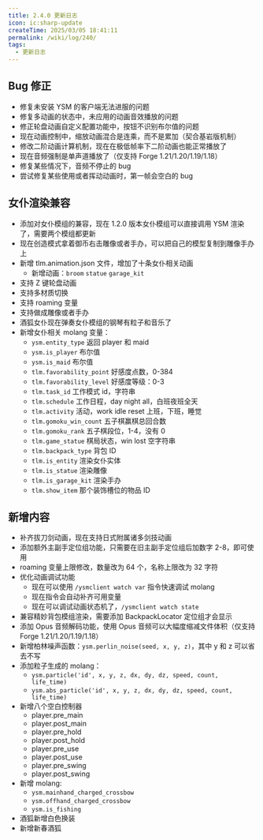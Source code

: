 ```yaml
---
title: 2.4.0 更新日志
icon: ic:sharp-update
createTime: 2025/03/05 18:41:11
permalink: /wiki/log/240/
tags:
  - 更新日志
---
```


## Bug 修正
- 修复未安装 YSM 的客户端无法进服的问题
- 修复多动画的状态中，未应用的动画音效播放的问题
- 修正轮盘动画自定义配置功能中，按钮不识别布尔值的问题
- 现在动画控制中，缩放动画混合是连乘，而不是累加（契合基岩版机制）
- 修改二阶动画计算机制，现在在极低帧率下二阶动画也能正常播放了
- 现在音频强制是单声道播放了（仅支持 Forge 1.21/1.20/1.19/1.18）
- 修复某些情况下，音频不停止的 bug
- 尝试修复某些使用或者挥动动画时，第一帧会空白的 bug

## 女仆渲染兼容
- 添加对女仆模组的兼容，现在 1.2.0 版本女仆模组可以直接调用 YSM 渲染了，需要两个模组都更新
- 现在创造模式拿着御币右击雕像或者手办，可以把自己的模型复制到雕像手办上
- 新增 tlm.animation.json 文件，增加了十条女仆相关动画
    - 新增动画：`broom` `statue` `garage_kit`
- 支持 Z 键轮盘动画
- 支持多材质切换
- 支持 roaming 变量
- 支持做成雕像或者手办
- 酒狐女仆现在弹奏女仆模组的钢琴有粒子和音乐了
- 新增女仆相关 molang 变量：
    - `ysm.entity_type` 返回 player 和 maid
    - `ysm.is_player` 布尔值
    - `ysm.is_maid` 布尔值
    - `tlm.favorability_point` 好感度点数，0-384
    - `tlm.favorability_level` 好感度等级：0-3
    - `tlm.task_id` 工作模式 id，字符串
    - `tlm.schedule` 工作日程，day night all，白班夜班全天
    - `tlm.activity` 活动，work idle reset 上班，下班，睡觉
    - `tlm.gomoku_win_count` 五子棋赢棋总回合数
    - `tlm.gomoku_rank` 五子棋段位，1-4，没有 0
    - `tlm.game_statue` 棋局状态，win lost 空字符串
    - `tlm.backpack_type` 背包 ID
    - `tlm.is_entity` 渲染女仆实体
    - `tlm.is_statue` 渲染雕像
    - `tlm.is_garage_kit` 渲染手办
    - `tlm.show_item` 那个装饰槽位的物品 ID

## 新增内容
- 补齐拔刀剑动画，现在支持日式附属诸多剑技动画
- 添加额外主副手定位组功能，只需要在旧主副手定位组后加数字 2-8，即可使用
- roaming 变量上限修改，数量改为 64 个，名称上限改为 32 字符
- 优化动画调试功能
    - 现在可以使用 `/ysmclient watch var` 指令快速调试 molang
    - 现在指令会自动补齐可用变量
    - 现在可以调试动画状态机了，`/ysmclient watch state`
- 兼容精妙背包模组渲染，需要添加 BackpackLocator 定位组才会显示
- 添加 Opus 音频解码功能，使用 Opus 音频可以大幅度缩减文件体积（仅支持 Forge 1.21/1.20/1.19/1.18）
- 新增柏林噪声函数：`ysm.perlin_noise(seed, x, y, z)`，其中 y 和 z 可以省去不写
- 添加粒子生成的 molang：
    - `ysm.particle('id', x, y, z, dx, dy, dz, speed, count, life_time)`
    - `ysm.abs_particle('id', x, y, z, dx, dy, dz, speed, count, life_time)`
- 新增八个空白控制器
    - player.pre_main
    - player.post_main
    - player.pre_hold
    - player.post_hold
    - player.pre_use
    - player.post_use
    - player.pre_swing
    - player.post_swing
- 新增 molang:
    - `ysm.mainhand_charged_crossbow`
    - `ysm.offhand_charged_crossbow`
    - `ysm.is_fishing`
- 酒狐新增白色换装
- 新增新春酒狐